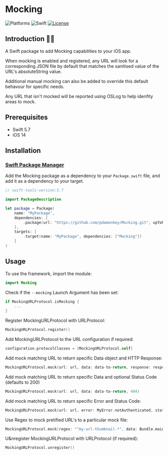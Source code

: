 # Mocking

![Platforms](https://img.shields.io/badge/Platforms-iOS-lightgrey.svg)
![Swift](https://img.shields.io/badge/Swift-5.7-F16D39.svg)
[![License](https://img.shields.io/badge/license-MIT-blue.svg)](https://opensource.org/licenses/MIT)

## Introduction 👋🏼

A Swift package to add Mocking capabilities to your iOS app.

When mocking is enabled and registered, any URL will look for a corresponding JSON file by default that matches the sanitised value of the URL's absoluteString value.  

Additional manual mocking can also be added to override this default behavour for specific needs.  

Any URL that isn't mocked will be reported using OSLog to help idenfity areas to mock.  

## Prerequisites

* Swift 5.7
* iOS 14

## Installation

### [Swift Package Manager](https://github.com/apple/swift-package-manager)

Add the Mocking package as a dependency to your `Package.swift` file, and add it as a dependency to your target.

```swift
// swift-tools-version:5.7

import PackageDescription

let package = Package(
    name: "MyPackage",
    dependencies: [
        .package(url: "https://github.com/pdamonkey/Mocking.git", upToNextMajor: "1.0.0")
    ],
    targets: [
        .target(name: "MyPackage", dependencies: ["Mocking"])
    ]
)
```

## Usage

To use the framework, import the module:
```swift
import Mocking
```

Check if the `--mocking` Launch Argument has been set:
```swift
if MockingURLProtocol.isMocking {
    ...
}
```

Register MockingURLProtocol with URLProtocol:
```swift
MockingURLProtocol.register()
```

Add MockingURLProtocol to the URL configuration if required:
```swift
configuration.protocolClasses = [MockingURLProtocol.self]
```


Add mock matching URL to return specific Data object and HTTP Response:
```swift
MockingURLProtocol.mock(url: url, data: data-to-return, response: response-to-return)
```

Add mock matching URL to return specific Data and optional Status Code (defaults to 200)
```swift
MockingURLProtocol.mock(url: url, data: data-to-return, 404)
```

Add mock matching URL to return specific Error and Status Code:
```swift
MockingURLProtocol.mock(url: url, error: MyError.notAuthenticated, statusCode: 401)
```

Use Regex to mock pretified URL's to a particular mock file:
```swift
MockingURLProtocol.mock(regex: "^my-url-thumbnail-*", data: Bundle.main.mockFile(name: "thumbnail"))
```

U&nregister MockingURLProtocol with URLProtocol (if required):
```swift
MockingURLProtocol.unregister()
```
